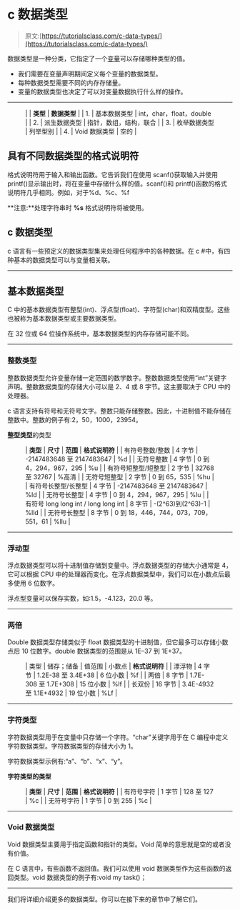 # c 数据类型

> 原文:[https://tutorialsclass.com/c-data-types/](https://tutorialsclass.com/c-data-types/)

数据类型是一种分类，它指定了一个[变量](http://tutorialsclass.com/learn/c/c-variables)可以存储哪种类型的值。

*   我们需要在变量声明期间定义每个变量的数据类型。
*   每种数据类型需要不同的内存存储量。
*   变量的数据类型也决定了可以对变量数据执行什么样的操作。

* * *

<figure class="wp-block-table">

|  | **类型** | **数据类型** |
| 1. | 基本数据类型 | int，char，float，double |
| 2. | 派生数据类型 | 指针，数组，结构，联合 |
| 3. | 枚举数据类型 | 列举型别 |
| 4. | Void 数据类型 | 空的 |

</figure>

## 具有不同数据类型的格式说明符

格式说明符用于输入和输出函数。它告诉我们在使用 scanf()获取输入并使用 printf()显示输出时，将在变量中存储什么样的值。scanf()和 printf()函数的格式说明符几乎相同。例如，对于%d、%c、%f

**注意:**处理字符串时 **%s** 格式说明符将被使用。

## c 数据类型

c 语言有一些预定义的数据类型集来处理任何程序中的各种数据。在 c #中，有四种基本的数据类型可以与变量相关联。

* * *

## 基本数据类型

C 中的基本数据类型有整型(int)、浮点型(float)、字符型(char)和双精度型。这些也被称为基本数据类型或主要数据类型。

在 32 位或 64 位操作系统中，基本数据类型的内存存储可能不同。

* * *

### 整数类型

整数数据类型允许变量存储一定范围的数学数字。整数数据类型使用“int”关键字声明。整数数据类型的存储大小可以是 2、4 或 8 字节。这主要取决于 CPU 中的处理器。

c 语言支持有符号和无符号文字。整数只能存储整数。因此，十进制值不能存储在整数中。整数的例子有:2，50，1000，23954。

**整型类型**的类型

<figure class="wp-block-table">

| **类型** | **尺寸** | **范围** | **格式说明符** |
| 有符号整数/整数 | 4 字节 | -2147483648 至 2147483647 | %d |
| 无符号整数 | 4 字节 | 0 到 4，294，967，295 | %u |
| 有符号短整型/短整型 | 2 字节 | 32768 至 32767 | %高清 |
| 无符号短整型 | 2 字节 | 0 到 65，535 | %hu |
| 有符号长整型/长整型 | 4 字节 | -2147483648 至 2147483647 | %ld |
| 无符号长整型 | 4 字节 | 0 到 4，294，967，295 | %lu |
| 有符号 long long int / long long int | 8 字节 | -(2^63)到(2^63)-1 | %lld |
| 无符号长整型 | 8 字节 | 0 到 18，446，744，073，709，551，61 | %llu |

</figure>

* * *

### 浮动型

浮点数据类型可以将十进制值存储到变量中。浮点数据类型的存储大小通常是 4，它可以根据 CPU 中的处理器而变化。在浮点数据类型中，我们可以在小数点后最多使用 6 位数字。

浮点型变量可以保存实数，如:1.5，-4.123，20.0 等。

* * *

### 两倍

Double 数据类型存储类似于 float 数据类型的十进制值，但它最多可以存储小数点后 10 位数字。double 数据类型的范围是从 1E–37 到 1E+37。

<figure class="wp-block-table">

| 类型 | 储存；储备 | 值范围 | 小数点 | **格式说明符** |
| 漂浮物 | 4 字节 | 1.2E-38 至 3.4E+38 | 6 位小数 | %f |
| 两倍 | 8 字节 | 1.7E-308 至 1.7E+308 | 15 位小数 | %lf |
| 长双份 | 16 字节 | 3.4E-4932 至 1.1E+4932 | 19 位小数 | %Lf |

</figure>

* * *

### 字符类型

字符数据类型用于在变量中只存储一个字符。“char”关键字用于在 C 编程中定义字符数据类型。字符数据类型的存储大小为 1。

字符数据类型示例有:“a”、“b”、“x”、“y”。

**字符类型的类型**

<figure class="wp-block-table">

| **类型** | **尺寸** | **范围** | **格式说明符** |
| 有符号字符 | 1 字节 | 128 至 127 | %c |
| 无符号字符 | 1 字节 | 0 到 255 | %c |

</figure>

* * *

### Void 数据类型

Void 数据类型主要用于指定函数和指针的类型。Void 简单的意思就是空的或者没有价值。

在 C 语言中，有些函数不返回值。我们可以使用 void 数据类型作为这些函数的返回类型。void 数据类型的例子有:void my task()；

* * *

我们将详细介绍更多的数据类型。你可以在接下来的章节中了解它们。